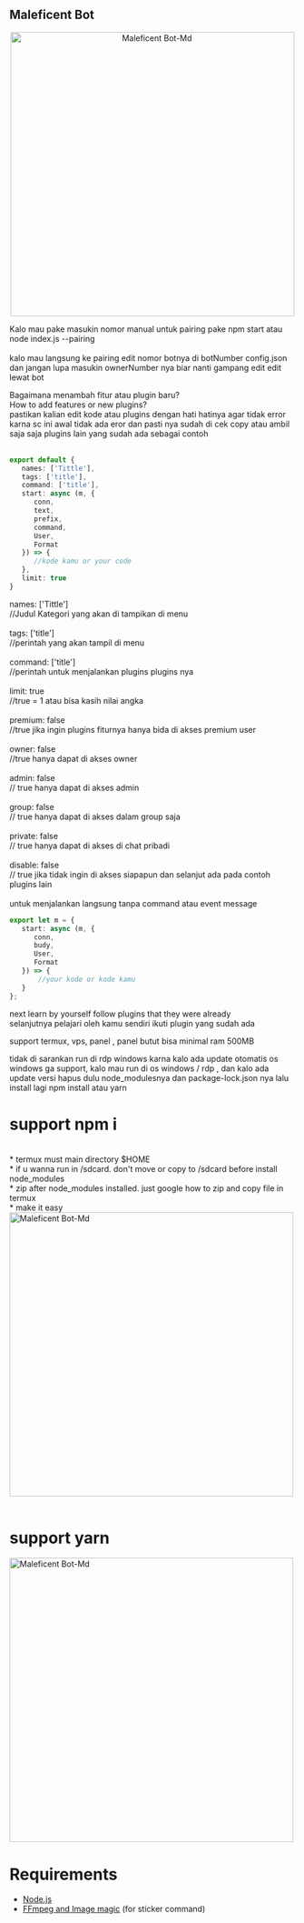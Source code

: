 ## Maleficent Bot

<p align="center">
<img src="https://files.catbox.moe/ku30iz.jpeg" alt="Maleficent Bot-Md" width="500"/>

Kalo mau pake masukin nomor manual untuk pairing pake npm start atau node index.js --pairing<br><br>
kalo mau langsung ke pairing edit nomor botnya di botNumber config.json<br>
dan jangan lupa masukin ownerNumber nya biar nanti gampang edit edit lewat bot<br>

Bagaimana menambah fitur atau plugin baru?<br>
How to add features or new plugins?<br>
pastikan kalian edit kode atau plugins dengan hati hatinya agar tidak error karna sc ini awal tidak ada eror dan pasti nya sudah di cek copy atau ambil saja saja plugins lain yang sudah ada sebagai contoh<br><br>
```ts
export default {
   names: ['Tittle'],
   tags: ['title'], 
   command: ['title'],
   start: async (m, {
      conn,
      text,
      prefix,
      command,
      User,
      Format
   }) => {
      //kode kamu or your code
   },
   limit: true
}
```
names: ['Tittle']<br>
//Judul Kategori yang akan di tampikan di menu<br>
<br>
tags: ['title']<br>
//perintah yang akan tampil di menu<br>
<br>
command: ['title']<br>
//perintah untuk menjalankan plugins plugins nya<br>
<br>
limit: true<br>
//true = 1 atau bisa kasih nilai angka<br>
<br>
premium: false<br>
//true jika ingin plugins fiturnya hanya bida di akses premium user<br>
<br>
owner: false<br>
//true hanya dapat di akses owner<br>
<br>
admin: false<br>
// true hanya dapat di akses admin<br>
<br>
group: false<br>
// true hanya dapat di akses dalam group saja<br>
<br>
private: false<br>
// true hanya dapat di akses di chat pribadi<br>
<br>
disable: false<br> 
// true jika tidak ingin di akses siapapun dan selanjut ada pada contoh plugins lain<br>
<br>
untuk menjalankan langsung tanpa command atau event message

```ts
export let m = {
   start: async (m, {
      conn,
      budy,
      User,
      Format
   }) => {
       //your kode or kode kamu
   }
};
```

next learn by yourself follow plugins that they were already<br>
selanjutnya pelajari oleh kamu sendiri ikuti plugin yang sudah ada<br>

support termux, vps, panel , panel butut bisa minimal ram 500MB<br>

tidak di sarankan run di rdp windows karna kalo ada update otomatis os windows ga support, kalo mau run di os windows / rdp , dan kalo ada update versi hapus dulu node_modulesnya dan package-lock.json nya lalu install lagi npm install atau yarn

# support npm i 
<br> 
* termux must main directory $HOME <br>
* if u wanna run in /sdcard. don't move or copy to /sdcard before install node_modules<br>
* zip after node_modules installed. 
just google how to zip and copy file in termux <br>
* make it easy 

<img src="https://small.fileditchstuff.me/s12/NDEKXREcgEIHqhGXvtd.jpg" alt="Maleficent Bot-Md" width="500"/>
<br>
<br>

# support yarn
<img src="https://small.fileditchstuff.me/s12/PvybFjPSFPHQExNAGAo.jpg" alt="Maleficent Bot-Md" width="500"/>
<br>


# Requirements
* [Node.js](https://nodejs.org/en/)
* [FFmpeg and Image magic](https://github.com/BtbN/FFmpeg-Builds/releases/download/autobuild-2020-12-08-13-03/ffmpeg-n4.3.1-26-gca55240b8c-win64-gpl-4.3.zip) (for sticker command)
